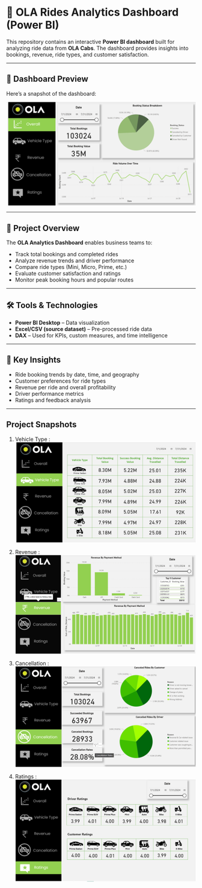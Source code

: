 # 🚖 OLA Rides Analytics Dashboard (Power BI)

This repository contains an interactive **Power BI dashboard** built for analyzing ride data from **OLA Cabs**. The dashboard provides insights into bookings, revenue, ride types, and customer satisfaction.

---

## 📸 Dashboard Preview
Here’s a snapshot of the dashboard:  

![OLA Dashboard](images/ola_dashboard.png)

---

## 🚀 Project Overview
The **OLA Analytics Dashboard** enables business teams to:
- Track total bookings and completed rides
- Analyze revenue trends and driver performance
- Compare ride types (Mini, Micro, Prime, etc.)
- Evaluate customer satisfaction and ratings
- Monitor peak booking hours and popular routes

---

## 🛠️ Tools & Technologies
- **Power BI Desktop** – Data visualization
- **Excel/CSV (source dataset)** – Pre-processed ride data
- **DAX** – Used for KPIs, custom measures, and time intelligence

---

## 📌 Key Insights
- Ride booking trends by date, time, and geography
- Customer preferences for ride types
- Revenue per ride and overall profitability
- Driver performance metrics
- Ratings and feedback analysis

---

## Project Snapshots
1. Vehicle Type :
![1. Vehicle Type](images/ProjectSnapshot1.png)

2. Revenue : 
![2.Revenue](images/ProjectSnapshot2.png)

3. Cancellation : 
![3.Cancellation](images/ProjectSnapshot3.png)

4. Ratings : 
![4.Ratings](images/ProjectSnapshot4.png)
